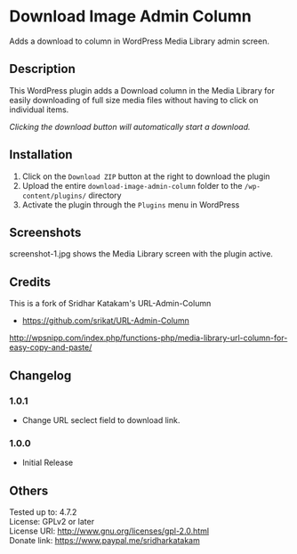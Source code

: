 # Download Image Admin Column #

Adds a download to column in WordPress Media Library admin screen.

## Description ##

This WordPress plugin adds a Download column in the Media Library for easily downloading of full size media files without having to click on individual items.

*Clicking the download button will automatically start a download.*

## Installation ##

1. Click on the `Download ZIP` button at the right to download the plugin
2. Upload the entire `download-image-admin-column` folder to the `/wp-content/plugins/` directory
3. Activate the plugin through the `Plugins` menu in WordPress

## Screenshots ##

screenshot-1.jpg shows the Media Library screen with the plugin active.

## Credits ##

This is a fork of Sridhar Katakam's URL-Admin-Column
- https://github.com/srikat/URL-Admin-Column

http://wpsnipp.com/index.php/functions-php/media-library-url-column-for-easy-copy-and-paste/

## Changelog ##

### 1.0.1 ###
* Change URL seclect field to download link.

### 1.0.0 ###
* Initial Release

## Others ##

Tested up to: 4.7.2  
License: GPLv2 or later  
License URI: http://www.gnu.org/licenses/gpl-2.0.html  
Donate link: https://www.paypal.me/sridharkatakam
